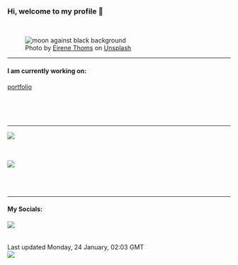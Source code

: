 <h3>Hi, welcome to my profile 👋</h3>

<br />
<figure>
  <img
    src="https://images.unsplash.com/photo-1517536345463-ce668975eac4?crop=entropy&cs=tinysrgb&fit=max&fm=jpg&ixid=MnwyNzQ3MDB8MHwxfHJhbmRvbXx8fHx8fHx8fDE2NDI5ODUyNDM&ixlib=rb-1.2.1&q=80&w=1080&auto=format"
    alt="moon against black background" 
  />
  <figcaption>Photo by <a
    href="https://unsplash.com/@eirenethoms?utm_source=Profile%20readme&utm_medium=referral">Eirene Thoms</a> on <a
    href="https://unsplash.com/?utm_source=Profile%20readme&utm_medium=referral">Unsplash</a></figcaption>
</figure>


<hr />
<h4>I am currently working on:</h4>
<a href="https://github.com/ShaneLucy/portfolio">portfolio</a>

<br /><br /><br />

<hr />
<img
  src="https://github-readme-stats.vercel.app/api?username=shanelucy&show_icons=true&theme=calm"
/>
<br /><br /><br />

<img 
  src="https://github-readme-stats.vercel.app/api/top-langs/?username=shanelucy&theme=calm"
/>
<br /><br /><br /><br />
<hr />
<h4>My Socials:</h4>
<a href="https://uk.linkedin.com/in/shane-lucy-4735b616a">
  <img
    src="https://img.shields.io/badge/linkedin%20-%230077B5.svg?&style=for-the-badge&logo=linkedin&logoColor=white"
  />
</a>
<br /><br /><br />
Last updated Monday, 24 January, 02:03 GMT
<br />
<img
  src="https://github.com/ShaneLucy/ShaneLucy/workflows/README%20build/badge.svg"
/>
